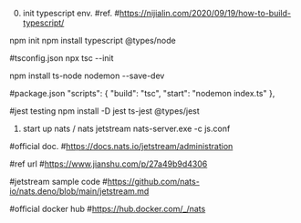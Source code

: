 0. init typescript env.
#ref.
#https://nijialin.com/2020/09/19/how-to-build-typescript/

npm init
npm install typescript @types/node

#tsconfig.json
npx tsc --init

npm install ts-node nodemon --save-dev

#package.json
"scripts": {
    "build": "tsc",
    "start": "nodemon index.ts"
},

#jest testing
npm install -D jest ts-jest @types/jest

1. start up nats / nats jetstream
nats-server.exe -c js.conf

#official doc.
#https://docs.nats.io/jetstream/administration

#ref url
#https://www.jianshu.com/p/27a49b9d4306

#jetstream sample code
#https://github.com/nats-io/nats.deno/blob/main/jetstream.md

#official docker hub
#https://hub.docker.com/_/nats

